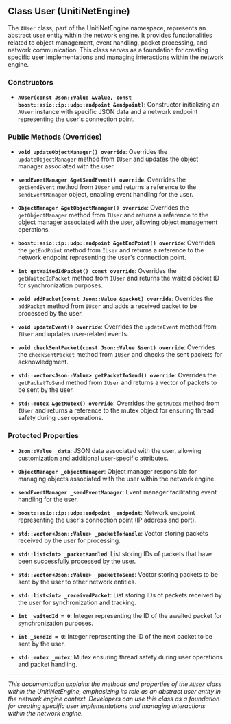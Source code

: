 ## Class User (UnitiNetEngine)

The `AUser` class, part of the UnitiNetEngine namespace, represents an abstract user entity within the network engine. It provides functionalities related to object management, event handling, packet processing, and network communication. This class serves as a foundation for creating specific user implementations and managing interactions within the network engine.

### Constructors

- **`AUser(const Json::Value &value, const boost::asio::ip::udp::endpoint &endpoint)`**: Constructor initializing an `AUser` instance with specific JSON data and a network endpoint representing the user's connection point.

### Public Methods (Overrides)

- **`void updateObjectManager() override`**: Overrides the `updateObjectManager` method from `IUser` and updates the object manager associated with the user.

- **`sendEventManager &getSendEvent() override`**: Overrides the `getSendEvent` method from `IUser` and returns a reference to the `sendEventManager` object, enabling event handling for the user.

- **`ObjectManager &getObjectManager() override`**: Overrides the `getObjectManager` method from `IUser` and returns a reference to the object manager associated with the user, allowing object management operations.

- **`boost::asio::ip::udp::endpoint &getEndPoint() override`**: Overrides the `getEndPoint` method from `IUser` and returns a reference to the network endpoint representing the user's connection point.

- **`int getWaitedIdPacket() const override`**: Overrides the `getWaitedIdPacket` method from `IUser` and returns the waited packet ID for synchronization purposes.

- **`void addPacket(const Json::Value &packet) override`**: Overrides the `addPacket` method from `IUser` and adds a received packet to be processed by the user.

- **`void updateEvent() override`**: Overrides the `updateEvent` method from `IUser` and updates user-related events.

- **`void checkSentPacket(const Json::Value &sent) override`**: Overrides the `checkSentPacket` method from `IUser` and checks the sent packets for acknowledgment.

- **`std::vector<Json::Value> getPacketToSend() override`**: Overrides the `getPacketToSend` method from `IUser` and returns a vector of packets to be sent by the user.

- **`std::mutex &getMutex() override`**: Overrides the `getMutex` method from `IUser` and returns a reference to the mutex object for ensuring thread safety during user operations.

### Protected Properties

- **`Json::Value _data`**: JSON data associated with the user, allowing customization and additional user-specific attributes.

- **`ObjectManager _objectManager`**: Object manager responsible for managing objects associated with the user within the network engine.

- **`sendEventManager _sendEventManager`**: Event manager facilitating event handling for the user.

- **`boost::asio::ip::udp::endpoint _endpoint`**: Network endpoint representing the user's connection point (IP address and port).

- **`std::vector<Json::Value> _packetToHandle`**: Vector storing packets received by the user for processing.

- **`std::list<int> _packetHandled`**: List storing IDs of packets that have been successfully processed by the user.

- **`std::vector<Json::Value> _packetToSend`**: Vector storing packets to be sent by the user to other network entities.

- **`std::list<int> _receivedPacket`**: List storing IDs of packets received by the user for synchronization and tracking.

- **`int _waitedId = 0`**: Integer representing the ID of the awaited packet for synchronization purposes.

- **`int _sendId = 0`**: Integer representing the ID of the next packet to be sent by the user.

- **`std::mutex _mutex`**: Mutex ensuring thread safety during user operations and packet handling.

---

*This documentation explains the methods and properties of the `AUser` class within the UnitiNetEngine, emphasizing its role as an abstract user entity in the network engine context. Developers can use this class as a foundation for creating specific user implementations and managing interactions within the network engine.*
